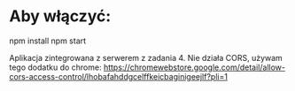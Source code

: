 # Aby włączyć:

npm install
npm start

Aplikacja zintegrowana z serwerem z zadania 4. 
Nie działa CORS, używam tego dodatku do chrome:
https://chromewebstore.google.com/detail/allow-cors-access-control/lhobafahddgcelffkeicbaginigeejlf?pli=1